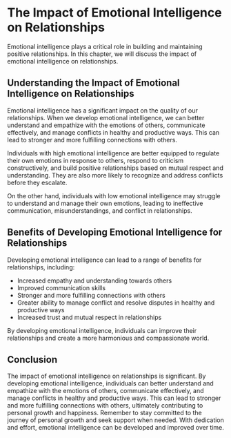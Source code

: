 # The Impact of Emotional Intelligence on Relationships

Emotional intelligence plays a critical role in building and maintaining positive relationships. In this chapter, we will discuss the impact of emotional intelligence on relationships.

Understanding the Impact of Emotional Intelligence on Relationships
-------------------------------------------------------------------

Emotional intelligence has a significant impact on the quality of our relationships. When we develop emotional intelligence, we can better understand and empathize with the emotions of others, communicate effectively, and manage conflicts in healthy and productive ways. This can lead to stronger and more fulfilling connections with others.

Individuals with high emotional intelligence are better equipped to regulate their own emotions in response to others, respond to criticism constructively, and build positive relationships based on mutual respect and understanding. They are also more likely to recognize and address conflicts before they escalate.

On the other hand, individuals with low emotional intelligence may struggle to understand and manage their own emotions, leading to ineffective communication, misunderstandings, and conflict in relationships.

Benefits of Developing Emotional Intelligence for Relationships
---------------------------------------------------------------

Developing emotional intelligence can lead to a range of benefits for relationships, including:

* Increased empathy and understanding towards others
* Improved communication skills
* Stronger and more fulfilling connections with others
* Greater ability to manage conflict and resolve disputes in healthy and productive ways
* Increased trust and mutual respect in relationships

By developing emotional intelligence, individuals can improve their relationships and create a more harmonious and compassionate world.

Conclusion
----------

The impact of emotional intelligence on relationships is significant. By developing emotional intelligence, individuals can better understand and empathize with the emotions of others, communicate effectively, and manage conflicts in healthy and productive ways. This can lead to stronger and more fulfilling connections with others, ultimately contributing to personal growth and happiness. Remember to stay committed to the journey of personal growth and seek support when needed. With dedication and effort, emotional intelligence can be developed and improved over time.


